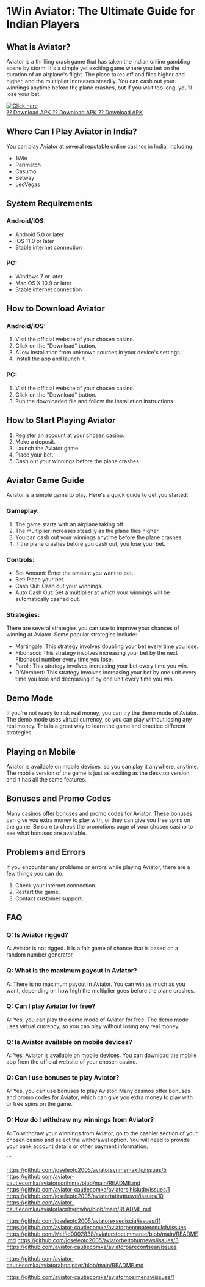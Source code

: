 # 1Win Aviator: The Ultimate Guide for Indian Players

## What is Aviator?

Aviator is a thrilling crash game that has taken the Indian online
gambling scene by storm. It\'s a simple yet exciting game where you bet
on the duration of an airplane\'s flight. The plane takes off and flies
higher and higher, and the multiplier increases steadily. You can cash
out your winnings anytime before the plane crashes, but if you wait too
long, you\'ll lose your bet.

[![Click
here](https://readscoops.com/wp-content/uploads/2023/03/Readscoop-aviator-1-1.jpg)](https://traff.sbs/deff)\
[?? Download APK ?? Download APK ?? Download
APK](https://traff.sbs/deff)

## Where Can I Play Aviator in India?

You can play Aviator at several reputable online casinos in India,
including:

-   1Win
-   Parimatch
-   Casumo
-   Betway
-   LeoVegas

## System Requirements

### Android/iOS:

-   Android 5.0 or later
-   iOS 11.0 or later
-   Stable internet connection

### PC:

-   Windows 7 or later
-   Mac OS X 10.9 or later
-   Stable internet connection

## How to Download Aviator

### Android/iOS:

1.  Visit the official website of your chosen casino.
2.  Click on the "Download" button.
3.  Allow installation from unknown sources in your device\'s settings.
4.  Install the app and launch it.

### PC:

1.  Visit the official website of your chosen casino.
2.  Click on the "Download" button.
3.  Run the downloaded file and follow the installation instructions.

## How to Start Playing Aviator

1.  Register an account at your chosen casino.
2.  Make a deposit.
3.  Launch the Aviator game.
4.  Place your bet.
5.  Cash out your winnings before the plane crashes.

## Aviator Game Guide

Aviator is a simple game to play. Here\'s a quick guide to get you
started:

### Gameplay:

1.  The game starts with an airplane taking off.
2.  The multiplier increases steadily as the plane flies higher.
3.  You can cash out your winnings anytime before the plane crashes.
4.  If the plane crashes before you cash out, you lose your bet.

### Controls:

-   Bet Amount: Enter the amount you want to bet.
-   Bet: Place your bet.
-   Cash Out: Cash out your winnings.
-   Auto Cash Out: Set a multiplier at which your winnings will be
    automatically cashed out.

### Strategies:

There are several strategies you can use to improve your chances of
winning at Aviator. Some popular strategies include:

-   Martingale: This strategy involves doubling your bet every time you
    lose.
-   Fibonacci: This strategy involves increasing your bet by the next
    Fibonacci number every time you lose.
-   Paroli: This strategy involves increasing your bet every time you
    win.
-   D\'Alembert: This strategy involves increasing your bet by one unit
    every time you lose and decreasing it by one unit every time you
    win.

## Demo Mode

If you\'re not ready to risk real money, you can try the demo mode of
Aviator. The demo mode uses virtual currency, so you can play without
losing any real money. This is a great way to learn the game and
practice different strategies.

## Playing on Mobile

Aviator is available on mobile devices, so you can play it anywhere,
anytime. The mobile version of the game is just as exciting as the
desktop version, and it has all the same features.

## Bonuses and Promo Codes

Many casinos offer bonuses and promo codes for Aviator. These bonuses
can give you extra money to play with, or they can give you free spins
on the game. Be sure to check the promotions page of your chosen casino
to see what bonuses are available.

## Problems and Errors

If you encounter any problems or errors while playing Aviator, there are
a few things you can do:

1.  Check your internet connection.
2.  Restart the game.
3.  Contact customer support.

## FAQ

### Q: Is Aviator rigged?

A: Aviator is not rigged. It is a fair game of chance that is based on a
random number generator.

### Q: What is the maximum payout in Aviator?

A: There is no maximum payout in Aviator. You can win as much as you
want, depending on how high the multiplier goes before the plane
crashes.

### Q: Can I play Aviator for free?

A: Yes, you can play the demo mode of Aviator for free. The demo mode
uses virtual currency, so you can play without losing any real money.

### Q: Is Aviator available on mobile devices?

A: Yes, Aviator is available on mobile devices. You can download the
mobile app from the official website of your chosen casino.

### Q: Can I use bonuses to play Aviator?

A: Yes, you can use bonuses to play Aviator. Many casinos offer bonuses
and promo codes for Aviator, which can give you extra money to play with
or free spins on the game.

### Q: How do I withdraw my winnings from Aviator?

A: To withdraw your winnings from Aviator, go to the cashier section of
your chosen casino and select the withdrawal option. You will need to
provide your bank account details or other payment information.

\`\`\`

https://github.com/joseleoto2005/aviatorsynmemaxtlu/issues/5
https://github.com/aviator-cautiecomka/aviatorsorihinra/blob/main/README.md
https://github.com/aviator-cautiecomka/aviatorsihisludo/issues/1
https://github.com/joseleoto2005/aviatortatingtusve/issues/10
https://github.com/aviator-cautiecomka/aviatorlacphyrowho/blob/main/README.md

https://github.com/joseleoto2005/aviatorexsediscia/issues/11
https://github.com/aviator-cautiecomka/aviatorpennpatercpulch/issues
https://github.com/Meifid0002838/aviatorstoctimmarec/blob/main/README.md
https://github.com/joseleoto2005/aviatorbeltohurnews/issues/3
https://github.com/aviator-cautiecomka/aviatorparecontsear/issues

https://github.com/aviator-cautiecomka/aviatorabpoipiter/blob/main/README.md

https://github.com/aviator-cautiecomka/aviatornosimenav/issues/1
